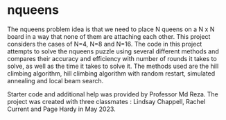 # nqueens
The nqueens problem idea is that we need to place N queens on a N x N board in a way that none of them are attaching each other. This project considers the cases of N=4, N=8 and N=16.
The code in this project attempts to solve the nqueens puzzle using several different methods and compares their accuracy and efficiency with number of rounds it takes to solve, as well as the time it takes to solve it. The methods used are the hill climbing algorithm, hill climbing algorithm with random restart, simulated annealing and local beam search.

Starter code and additional help was provided by Professor Md Reza.
The project was created with three classmates : Lindsay Chappell, Rachel Current and Page Hardy in May 2023.
